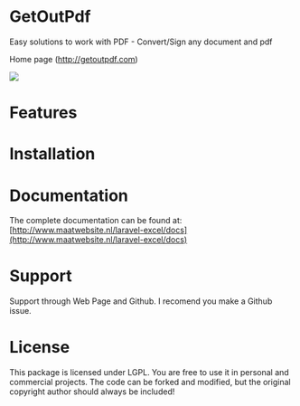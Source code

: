 # GetOutPdf 
Easy solutions to work with PDF - Convert/Sign any document and pdf

Home page (http://getoutpdf.com)

[<img src="http://www.getoutpdf.com/images/logo.png"/>](http://getoutpdf.com)

# Features

# Installation

# Documentation

The complete documentation can be found at: [http://www.maatwebsite.nl/laravel-excel/docs](http://www.maatwebsite.nl/laravel-excel/docs)

# Support

Support through Web Page and Github. I recomend you make a Github issue.

# License

This package is licensed under LGPL. You are free to use it in personal and commercial projects. The code can be forked and modified, but the original copyright author should always be included!
